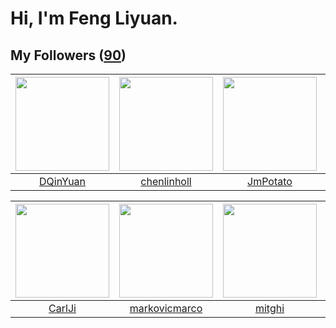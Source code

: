 # Hi, I'm Feng Liyuan.

## My Followers ([90](https://github.com/SunRunAway?tab=followers))

| <img src="https://avatars.githubusercontent.com/u/23725000?v=4" width="150" height="150" /> | <img src="https://avatars.githubusercontent.com/u/14999922?v=4" width="150" height="150" /> | <img src="https://avatars.githubusercontent.com/u/1446531?v=4" width="150" height="150" /> | <img src="https://avatars.githubusercontent.com/u/13427348?v=4" width="150" height="150" /> |
| :-----------------------------------------------------------------------------------------: | :-----------------------------------------------------------------------------------------: | :----------------------------------------------------------------------------------------: | :-----------------------------------------------------------------------------------------: |
|                           [DQinYuan](https://github.com/DQinYuan)                           |                        [chenlinholl](https://github.com/chenlinholl)                        |                           [JmPotato](https://github.com/JmPotato)                          |                             [Yisaer](https://github.com/Yisaer)                             |

| <img src="https://avatars.githubusercontent.com/u/10810759?v=4" width="150" height="150" /> | <img src="https://avatars.githubusercontent.com/u/52882128?v=4" width="150" height="150" /> | <img src="https://avatars.githubusercontent.com/u/55898975?v=4" width="150" height="150" /> | <img src="https://avatars.githubusercontent.com/u/4198311?v=4" width="150" height="150" /> |
| :-----------------------------------------------------------------------------------------: | :-----------------------------------------------------------------------------------------: | :-----------------------------------------------------------------------------------------: | :----------------------------------------------------------------------------------------: |
|                             [CarlJi](https://github.com/CarlJi)                             |                      [markovicmarco](https://github.com/markovicmarco)                      |                             [mitghi](https://github.com/mitghi)                             |                              [skyzh](https://github.com/skyzh)                             |